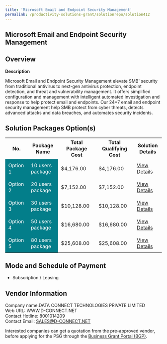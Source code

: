 ```yaml
---
title: 'Microsoft Email and Endpoint Security Management'
permalink: /productivity-solutions-grant/solutionrepo/solution412
---
```


## Microsoft Email and Endpoint Security Management

## Overview

**Description**

Microsoft Email and Endpoint Security Management elevate SMB' security from traditional antivirus to next-gen antivirus protection, endpoint detection, and threat and vulnerability management. It offers simplified configuration and management with intelligent automated investigation and response to help protect email and endpoints. Our 24*7 email and endpoint security management help SMB protect from cyber threats, detects advanced attacks and data breaches, and automates security incidents.

## Solution Packages Option(s)

<table>
<tr>
<th><b>No.</b></th>
<th><b>Package Name</b></th>
<th><b>Total Package Cost</b></th>
<th><b>Total Qualifying Cost</b></th>
<th><b>Solution Details</b></th>
</tr>
<tr>
<td style='padding: 10px; background-color: #037E8A; color: #FFFFFF;'>Option 1</td>
<td style='padding: 10px; background-color: #037E8A; color: #FFFFFF;'>10 users package</td>
<td style='padding: 10px;'>$4,176.00</td>
<td style='padding: 10px;'>$4,176.00</td>
<td style='padding: 10px;'><a href='/images/psg/Dataconnect_Desensitised_Annex_3_Part_1.pdf' target='_blank'>View Details</a></td>
</tr>
<tr>
<td style='padding: 10px; background-color: #037E8A; color: #FFFFFF;'>Option 2</td>
<td style='padding: 10px; background-color: #037E8A; color: #FFFFFF;'>20 users package</td>
<td style='padding: 10px;'>$7,152.00</td>
<td style='padding: 10px;'>$7,152.00</td>
<td style='padding: 10px;'><a href='/images/psg/Dataconnect_Desensitised_Annex_3_Part_2.pdf' target='_blank'>View Details</a></td>
</tr>
<tr>
<td style='padding: 10px; background-color: #037E8A; color: #FFFFFF;'>Option 3</td>
<td style='padding: 10px; background-color: #037E8A; color: #FFFFFF;'>30 users package</td>
<td style='padding: 10px;'>$10,128.00</td>
<td style='padding: 10px;'>$10,128.00</td>
<td style='padding: 10px;'><a href='/images/psg/Dataconnect_Desensitised_Annex_3_Part_3.pdf' target='_blank'>View Details</a></td>
</tr>
<tr>
<td style='padding: 10px; background-color: #037E8A; color: #FFFFFF;'>Option 4</td>
<td style='padding: 10px; background-color: #037E8A; color: #FFFFFF;'>50 users package</td>
<td style='padding: 10px;'>$16,680.00</td>
<td style='padding: 10px;'>$16,680.00</td>
<td style='padding: 10px;'><a href='/images/psg/Dataconnect_Desensitised_Annex_3_Part_4.pdf' target='_blank'>View Details</a></td>
</tr>
<tr>
<td style='padding: 10px; background-color: #037E8A; color: #FFFFFF;'>Option 5</td>
<td style='padding: 10px; background-color: #037E8A; color: #FFFFFF;'>80 users package</td>
<td style='padding: 10px;'>$25,608.00</td>
<td style='padding: 10px;'>$25,608.00</td>
<td style='padding: 10px;'><a href='/images/psg/Dataconnect_Desensitised_Annex_3_Part_5.pdf' target='_blank'>View Details</a></td>
</tr>
</table>

## Mode and Schedule of Payment

 - Subscription / Leasing

## Vendor Information

 Company name:DATA CONNECT TECHNOLOGIES PRIVATE LIMITED<br>Web URL: WWW.D-CONNECT.NET <br>Contact Hotline: 8001014209 <br>Contact Email: SALES@D-CONNECT.NET

Interested companies can get a quotation from the pre-approved vendor, before applying for the PSG through the <a href='https://www.businessgrants.gov.sg/' target='_blank' rel='noopener'>Business Grant Portal (BGP)</a>.

<script src="/jquery/resize-tables.js"></script>
